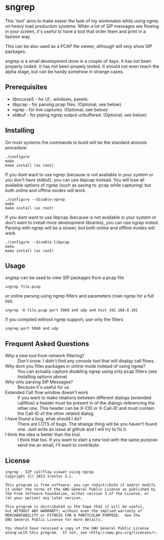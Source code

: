 # sngrep

This 'tool' aims to make easier the task of my workmates while using ngrep
on heavy load production systems. When a lot of SIP messages are flowing
in your screen, it's useful to have a tool that order them and print in a
fashion way.

This can be also used as a PCAP file viewer, although will only show SIP
packages.

sngrep is a small development done in a couple of days. It has not been
properly coded. It has not been propely tested. It should not even reach
the alpha stage, but can be handy somehow in strange cases.

## Prerequisites

 - libncurse5 - for UI , windows, panels.
 - libpcap - for parsing pcap files. (Optional, see below)
 - ngrep - for live captures. (Optional, see below)
 - stdbuf - for piping ngrep output unbuffered. (Optional, see below)

## Installing
 
On most systems the commands to build will be the standard atotools procedure: 

	./configure
	make
	make install (as root)

If you dont want to use ngrep (because is not available in your system or you 
don't have stdbuf), you can use libpcap instead. You will lose all available
options of ngrep (such as saving to .pcap while capturing) but both online and
offline modes will work.

	./configure --disable-ngrep
	make
	make install (as root)

If you dont want to use libpcap (because is not available in your system or
don't want to install more development libraries), you can use ngrep insted.
Parsing with ngrep will be a slower, but both online and offline modes will
work.

	./configure --disable-libpcap
	make
	make install (as root)


## Usage

sngrep can be used to view SIP packages from a pcap file 

    sngrep file.pcap

or online parsing using ngrep filters and parameters (man ngrep for a full list) 

    sngrep -O file.pcap port 5060 and udp and host 192.168.8.101

if you compiled without ngrep support, use only the filters

	sngrep port 5060 and udp


## Frequent Asked Questions
 <dl>
  <dt>Why a new tool from network filtering?</dt>
  <dd>Don't know. I didn't find any console tool that will display call flows.</dd>
  <dt>Why dont you filter packages in online mode instead of using ngrep?</dt>
  <dd>You can actually capture disabling ngrep using only pcap filters (see Installing options above)</dd>
  <dt>Why only parsing SIP Messages?</dt>
  <dd>Because it's useful for us</dd>
  <dt>Extended Call flow window doesn't work</dt>
  <dd>If you want to make relations between different dialogs (extended callflow)
   a header must be present in of the dialogs referencing the other one.
   This header can be X-CID or X-Call-ID and must contain the Call-ID of the 
   other related dialog.</dd>
  <dt>I have found a bug, what should I do?</dt>
  <dd>There are LOTS of bugs. The strange thing will be you haven't found one.
   Just write an issue at github and I will try to fix it.</dd>
  <dt>I think the idea is better than the tool.</dt>
  <dd> I think that too. If you want to start a new tool with the same purpose
   send me an email, I'll want to contribute.</dd>
</dl>

## License 
    sngrep - SIP callflow viewer using ngrep
    Copyright (C) 2013 Irontec S.L.

    This program is free software: you can redistribute it and/or modify
    it under the terms of the GNU General Public License as published by
    the Free Software Foundation, either version 3 of the License, or
    (at your option) any later version.

    This program is distributed in the hope that it will be useful,
    but WITHOUT ANY WARRANTY; without even the implied warranty of
    MERCHANTABILITY or FITNESS FOR A PARTICULAR PURPOSE.  See the
    GNU General Public License for more details.

    You should have received a copy of the GNU General Public License
    along with this program.  If not, see <http://www.gnu.org/licenses/>.

